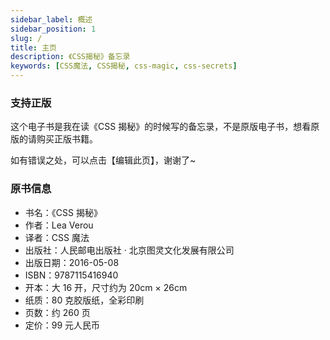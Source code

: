 ```yaml
---
sidebar_label: 概述
sidebar_position: 1
slug: /
title: 主页
description: 《CSS揭秘》备忘录
keywords: [CSS魔法, CSS揭秘, css-magic, css-secrets]
---
```


### 支持正版

这个电子书是我在读《CSS 揭秘》的时候写的备忘录，不是原版电子书，想看原版的请购买正版书籍。

如有错误之处，可以点击【编辑此页】，谢谢了~

### 原书信息

- 书名：《CSS 揭秘》
- 作者：Lea Verou
- 译者：CSS 魔法
- 出版社：人民邮电出版社 · 北京图灵文化发展有限公司
- 出版日期：2016-05-08
- ISBN：9787115416940
- 开本：大 16 开，尺寸约为 20cm × 26cm
- 纸质：80 克胶版纸，全彩印刷
- 页数：约 260 页
- 定价：99 元人民币
